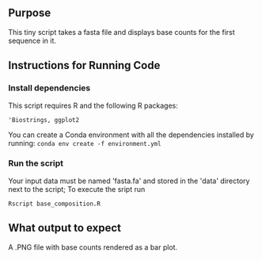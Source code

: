 ## Purpose
This tiny script takes a fasta file and displays base counts for the first sequence in it. 

## Instructions for Running Code

### Install dependencies

This script requires R and the following R packages:
 ```
'Biostrings, ggplot2
 ```

You can create a Conda environment with all the dependencies installed by running:
 ```conda env create -f environment.yml ```

### Run the script
Your input data must be named 'fasta.fa' and stored in the 'data' directory next to the script;
To execute the sript run
 ```
Rscript base_composition.R
 ```

## What output to expect
A .PNG file with base counts rendered as a bar plot.
